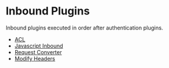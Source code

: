 # Inbound Plugins

Inbound plugins executed in order after authentication plugins. 

- [ACL](acl.md)
- [Javascript Inbound](js.md)
- [Request Converter](reconv.md)
- [Modify Headers](headers.md)